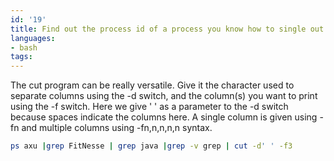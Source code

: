 ```yaml
---
id: '19'
title: Find out the process id of a process you know how to single out with grep.
languages:
- bash
tags:
---
```

The cut program can be really versatile. Give it the character used to separate columns using the -d switch, and the column(s) you want to print using the -f switch. Here we give ' ' as a parameter to the -d switch because spaces indicate the columns here. A single column is given using -fn and multiple columns using -fn,n,n,n,n syntax.


```bash
ps axu |grep FitNesse | grep java |grep -v grep | cut -d' ' -f3
```
    

